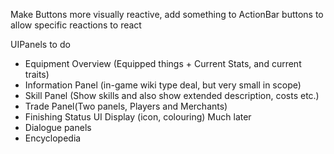 Make Buttons more visually reactive, add something to ActionBar buttons to allow specific reactions to react


UIPanels to do 
- Equipment Overview (Equipped things + Current Stats, and current traits)
- Information Panel (in-game wiki type deal, but very small in scope)
- Skill Panel (Show skills and also show extended description, costs etc.)
- Trade Panel(Two panels, Players and Merchants)
- Finishing Status UI Display (icon, colouring)
Much later
- Dialogue panels
- Encyclopedia